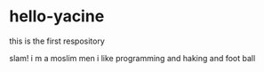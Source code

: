 # hello-yacine
this is the first respository

slam!
i m a moslim men i like programming and haking and foot ball
